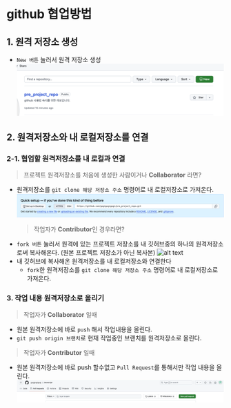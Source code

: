 # github 협업방법

## 1. 원격 저장소 생성

- `New 버튼` 눌러서 원격 저장소 생성
  ![alt text](<image/스크린샷 2024-11-26 오후 2.27.09.png>)

## 2. 원격저장소와 내 로컬저장소를 연결

### 2-1. 협업할 원격저장소를 내 로컬과 연결

> 프로젝트 원격저장소를 처음에 생성한 사람이거나 **Collaborator** 라면?

- 원격저장소를 `git clone 해당 저장소 주소` 명령어로 내 로컬저장소로 가져온다.
  ![alt text](<image/스크린샷 2024-11-26 오후 2.16.07.png>)
  > 작업자가 **Contributor**인 경우라면?
- `fork 버튼` 눌러서 원격에 있는 프로젝트 저장소를 내 깃허브중의 하나의 원격저장소로써 복사해온다. (원본 프로젝트 저장소가 아닌 복사본)
  ![alt text](<스크린샷 2024-11-26 오후 2.38.44.png>)
- 내 깃허브에 복사해온 원격저장소를 내 로컬저장소와 연결한다
  - `fork`한 원격저장소를 `git clone 해당 저장소 주소` 명령어로 내 로컬저장소로 가져온다.

### 3. 작업 내용 원격저장소로 올리기

> 작업자가 **Collaborator** 일때

- 원본 원격저장소에 바로 `push` 해서 작업내용을 올린다.
- `git push origin 브랜치`로 현재 작업중인 브랜치를 원격저장소로 올린다.

> 작업자가 **Contributor** 일때

- 원본 원격저장소에 바로 push 할수없고 `Pull Request`를 통해서만 작업 내용을 올린다.
  ![alt text](<image/스크린샷 2024-11-26 오후 3.05.51.png>)
